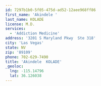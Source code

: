 ```yaml
---
id: 7297b1b0-5f05-475d-ad52-12aee968ff86
first_name: 'Akindele '
last_name: KOLADE
license: M.D.
services:
  - 'Addiction Medicine'
address: '3201 S Maryland Pkwy  Ste 318'
city: 'Las Vegas'
state: NV
zip: '89109'
phone: 702-629-7490
title: 'Akindele  KOLADE'
_geoloc:
  lng: -115.14796
  lat: 36.126038
---
```

